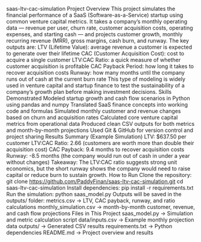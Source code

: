 saas-ltv-cac-simulation
Project Overview
This project simulates the financial performance of a SaaS (Software-as-a-Service) startup using common venture capital metrics.
It takes a company’s monthly operating data — revenue per user, churn rate, customer acquisition costs, operating expenses, and starting cash — and projects customer growth, monthly recurring revenue (MRR), gross margins, cash burn, and runway.
The key outputs are:
LTV (Lifetime Value): average revenue a customer is expected to generate over their lifetime
CAC (Customer Acquisition Cost): cost to acquire a single customer
LTV:CAC Ratio: a quick measure of whether customer acquisition is profitable
CAC Payback Period: how long it takes to recover acquisition costs
Runway: how many months until the company runs out of cash at the current burn rate
This type of modeling is widely used in venture capital and startup finance to test the sustainability of a company’s growth plan before making investment decisions.
Skills Demonstrated
Modeled startup growth and cash flow scenarios in Python using pandas and numpy
Translated SaaS finance concepts into working code and formulas
Simulated monthly customer and revenue changes based on churn and acquisition rates
Calculated core venture capital metrics from operational data
Produced clean CSV outputs for both metrics and month-by-month projections
Used Git & GitHub for version control and project sharing
Results Summary (Example Simulation)
LTV: $637.50 per customer
LTV:CAC Ratio: 2.66 (customers are worth more than double their acquisition cost)
CAC Payback: 9.4 months to recover acquisition costs
Runway: -8.5 months (the company would run out of cash in under a year without changes)
Takeaway: The LTV:CAC ratio suggests strong unit economics, but the short runway shows the company would need to raise capital or reduce burn to sustain growth.
How to Run
Clone the repository:
git clone https://github.com/PaddyFinan/saas-ltv-cac-simulation.git
cd saas-ltv-cac-simulation
Install dependencies:
pip install -r requirements.txt
Run the simulation:
python saas_model.py
Outputs will be saved in the outputs/ folder:
metrics.csv → LTV, CAC payback, runway, and ratio calculations
monthly_simulation.csv → month-by-month customer, revenue, and cash flow projections
Files in This Project
saas_model.py → Simulation and metric calculation script
data/inputs.csv → Example monthly projection data
outputs/ → Generated CSV results
requirements.txt → Python dependencies
README.md → Project overview and results
